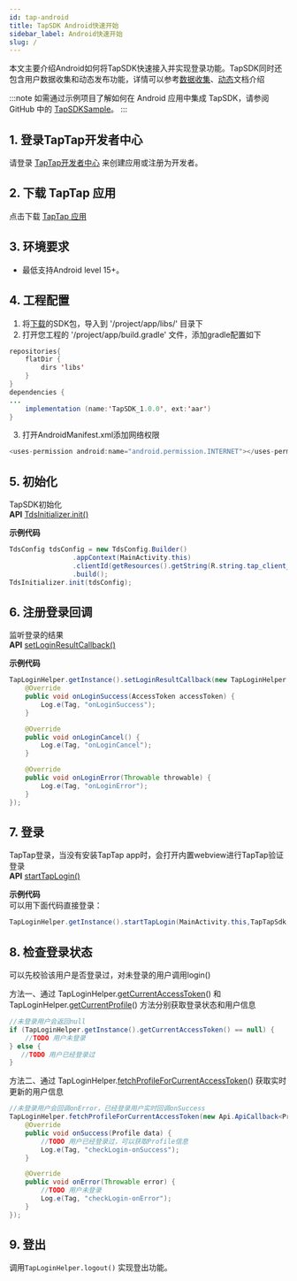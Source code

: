 ```yaml
---
id: tap-android
title: TapSDK Android快速开始
sidebar_label: Android快速开始
slug: /
---
```



本文主要介绍Android如何将TapSDK快速接入并实现登录功能。TapSDK同时还包含用户数据收集和动态发布功能，详情可以参考[数据收集](./tap-fun-db)、[动态](./tap-fun-moment)文档介绍


:::note
如需通过示例项目了解如何在 Android 应用中集成 TapSDK，请参阅 GitHub 中的 [TapSDKSample](https://github.com/xindong/TapSDKDemoAndroid)。
:::


## 1. 登录TapTap开发者中心
请登录 [TapTap开发者中心](https://www.taptap.com/developer-center) 来创建应用或注册为开发者。

## 2. 下载 TapTap 应用
点击下载 [TapTap 应用](#)

## 3. 环境要求
- 最低支持Android level 15+。

## 4. 工程配置
<!-- ### 方法一、自动加载
打开并修改 '/project/app/build.gradle' 文件
```java
dependencies {
   implementation 'com.tds.tapsdk:TapSDK:1.0.0'
}
```   -->
<!-- ### 方法二、手动添加 -->
1. 将[下载](#)的SDK包，导入到 '/project/app/libs/' 目录下  
2. 打开您工程的 '/project/app/build.gradle' 文件，添加gradle配置如下  
```java  
repositories{  
    flatDir {  
        dirs 'libs'  
    }  
}  
dependencies {  
...  
    implementation (name:'TapSDK_1.0.0', ext:'aar')  
}  
```  
3. 打开AndroidManifest.xml添加网络权限  
```java
<uses-permission android:name="android.permission.INTERNET"></uses-permission>
```

## 5. 初始化
TapSDK初始化  
**API**    [TdsInitializer.init()](./tap-api.md#init)  

**示例代码**  
```java
TdsConfig tdsConfig = new TdsConfig.Builder()
                .appContext(MainActivity.this)
                .clientId(getResources().getString(R.string.tap_client_id))//开发者中心获取到的client Id
                .build();
TdsInitializer.init(tdsConfig);  
```

## 6. 注册登录回调
监听登录的结果  
**API**  [setLoginResultCallback()](./tap-api.md#setloginresultcallback)

**示例代码**
```java
TapLoginHelper.getInstance().setLoginResultCallback(new TapLoginHelper.ITapLoginResultCallback() {
    @Override
    public void onLoginSuccess(AccessToken accessToken) {
        Log.e(Tag, "onLoginSuccess");
    }

    @Override
    public void onLoginCancel() {
        Log.e(Tag, "onLoginCancel");
    }

    @Override
    public void onLoginError(Throwable throwable) {
        Log.e(Tag, "onLoginError");
    }
});
```

## 7. 登录
TapTap登录，当没有安装TapTap app时，会打开内置webview进行TapTap验证登录  
**API**  [startTapLogin()](./tap-api.md#starttaplogin)

**示例代码**  
可以用下面代码直接登录：  

```java
TapLoginHelper.getInstance().startTapLogin(MainActivity.this,TapTapSdk.SCOPE_PUIBLIC_PROFILE);
```

## 8. 检查登录状态

可以先校验该用户是否登录过，对未登录的用户调用login()  

方法一、通过 TapLoginHelper.[getCurrentAccessToken](./tap-api.md#getcurrentaccesstoken)() 和 TapLoginHelper.[getCurrentProfile](./tap-api.md#getcurrentprofile)() 方法分别获取登录状态和用户信息  

```java  
//未登录用户会返回null
if (TapLoginHelper.getInstance().getCurrentAccessToken() == null) {
    //TODO 用户未登录
} else {
   //TODO 用户已经登录过
}
```

方法二、通过 TapLoginHelper.[fetchProfileForCurrentAccessToken](./tap-api#fetchprofileforcurrentaccesstoken)() 获取实时更新的用户信息    

```java  
//未登录用户会回调onError，已经登录用户实时回调onSuccess
TapLoginHelper.fetchProfileForCurrentAccessToken(new Api.ApiCallback<Profile>() {
    @Override
    public void onSuccess(Profile data) {
        //TODO 用户已经登录过，可以获取Profile信息
        Log.e(Tag, "checkLogin-onSuccess");
    }

    @Override
    public void onError(Throwable error) {
        //TODO 用户未登录
        Log.e(Tag, "checkLogin-onError");
    }
});
```

## 9. 登出
调用`TapLoginHelper.logout()` 实现登出功能。
